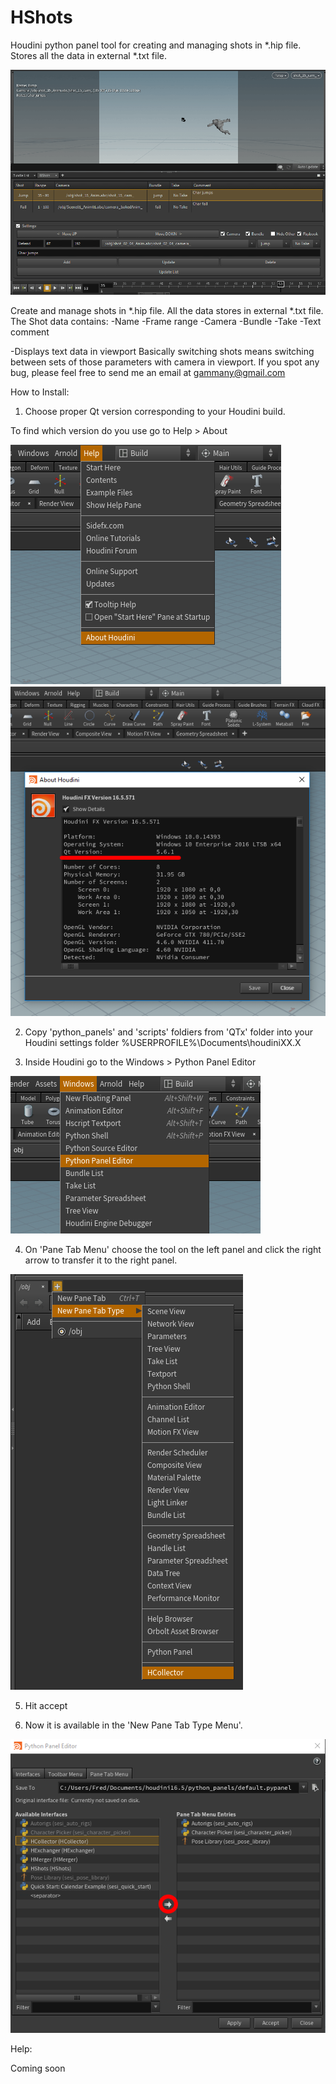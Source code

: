 # HShots

Houdini python panel tool for creating and managing shots in *.hip file. Stores all the data in external *.txt file.

  ![Help](Help/hshots.gif)

Create and manage shots in \*.hip file.
All the data stores in external \*.txt file.
The Shot data contains:
-Name
-Frame range
-Camera
-Bundle
-Take
-Text comment

-Displays text data in viewport
Basically switching shots means switching between sets of those parameters with camera in viewport.
If you spot any bug, please feel free to send me an email at gammany@gmail.com

How to Install:

1. Choose proper Qt version corresponding to your Houdini build.
  
  To find which version do you use go to Help > About
  
  ![4](Help/4.png)
  ![5](Help/5.png)
  
2. Copy 'python_panels' and 'scripts' foldiers from 'QTx' folder into your Houdini settings folder %USERPROFILE%\Documents\houdiniXX.X

3. Inside Houdini go to the Windows > Python Panel Editor

  ![1](Help/1.png)

4. On 'Pane Tab Menu' choose the tool on the left panel and click the right arrow to transfer it to the right panel. 

  ![3](Help/3.png)

5. Hit accept

6. Now it is available in the 'New Pane Tab Type Menu'.

  ![2](Help/2.png)

Help:

Coming soon
